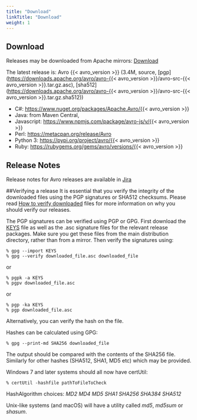 ```yaml
---
title: "Download"
linkTitle: "Download"
weight: 1
---
```


## Download
Releases may be downloaded from Apache mirrors: [Download](https://www.apache.org/dyn/closer.cgi/avro/)

The latest release is: Avro {{< avro_version >}} (3.4M, source, [pgp](https://downloads.apache.org/avro/avro-{{< avro_version >}}/avro-src-{{< avro_version >}}.tar.gz.asc), [sha512](https://downloads.apache.org/avro/avro-{{< avro_version >}}/avro-src-{{< avro_version >}}.tar.gz.sha512))

* C#: https://www.nuget.org/packages/Apache.Avro/{{< avro_version >}}
* Java: from Maven Central,
* Javascript: https://www.npmjs.com/package/avro-js/v/{{< avro_version >}}
* Perl: https://metacpan.org/release/Avro
* Python 3: https://pypi.org/project/avro/{{< avro_version >}}
* Ruby: https://rubygems.org/gems/avro/versions/{{< avro_version >}}


## Release Notes
Release notes for Avro releases are available in [Jira](https://issues.apache.org/jira/browse/AVRO?report=com.atlassian.jira.plugin.system.project:changelog-panel#selectedTab=com.atlassian.jira.plugin.system.project%3Achangelog-panel)

##Verifying a release
It is essential that you verify the integrity of the downloaded files using the PGP signatures or SHA512 checksums. Please read [How to verify downloaded](https://www.apache.org/info/verification.html) files for more information on why you should verify our releases.

The PGP signatures can be verified using PGP or GPG. First download the [KEYS](https://downloads.apache.org/avro/KEYS) file as well as the .asc signature files for the relevant release packages. Make sure you get these files from the main distribution directory, rather than from a mirror. Then verify the signatures using:

```shell
% gpg --import KEYS
% gpg --verify downloaded_file.asc downloaded_file
```

or

```shell
% pgpk -a KEYS
% pgpv downloaded_file.asc
```

or

```shell
% pgp -ka KEYS
% pgp downloaded_file.asc
```
Alternatively, you can verify the hash on the file.

Hashes can be calculated using GPG:
```shell
% gpg --print-md SHA256 downloaded_file
```
The output should be compared with the contents of the SHA256 file. Similarly for other hashes (SHA512, SHA1, MD5 etc) which may be provided.

Windows 7 and later systems should all now have certUtil:
```shell
% certUtil -hashfile pathToFileToCheck
```
HashAlgorithm choices: _MD2 MD4 MD5 SHA1 SHA256 SHA384 SHA512_

Unix-like systems (and macOS) will have a utility called _md5_, _md5sum_ or _shasum_.

